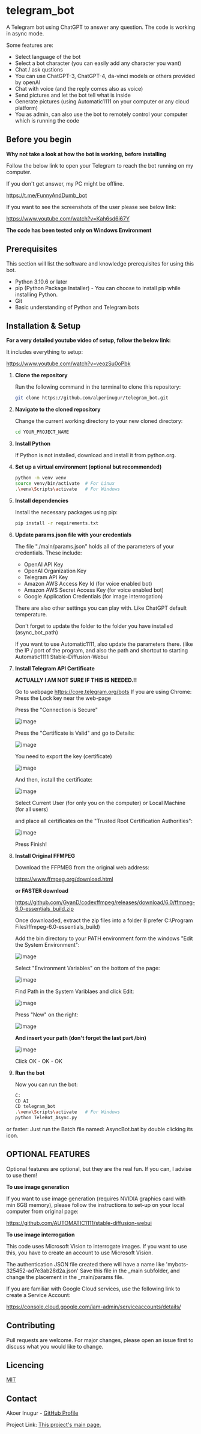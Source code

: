 # telegram_bot

A Telegram bot using ChatGPT to answer any question.
The code is working in async mode.

Some features are:
 * Select language of the bot
 * Select a bot character (you can easily add any character you want)
 * Chat / ask qustions
 * You can use ChatGPT-3, ChatGPT-4, da-vinci models or others provided by openAI
 * Chat with voice (and the reply comes also as voice)
 * Send pictures and let the bot tell what is inside
 * Generate pictures (using Automatic1111 on your computer or any cloud platform)
 * You as admin, can also use the bot to remotely control your computer which is running the code

## Before you begin
**Why not take a look at how the bot is working, before installing**

   Follow the below link to open your Telegram to reach the bot running on my computer.
   
   If you don't get answer, my PC might be offline.
   
   https://t.me/FunnyAndDumb_bot

   If you want to see the screenshots of the user please see below link:
   
   https://www.youtube.com/watch?v=Kah6sd6i67Y
     
     
**The code has been tested only on Windows Environment**

## Prerequisites

This section will list the software and knowledge prerequisites for using this bot.

- Python 3.10.6 or later
- pip (Python Package Installer) - You can choose to install pip while installing Python.
- Git
- Basic understanding of Python and Telegram bots


## Installation & Setup

**For a very detailed youtube video of setup, follow the below link:**
   
   It includes everything to setup:
  
   https://www.youtube.com/watch?v=veozSu0oPbk

1. **Clone the repository**

   Run the following command in the terminal to clone this repository:
   
   ```bash
   git clone https://github.com/alperinugur/telegram_bot.git
   
2. **Navigate to the cloned repository**

    Change the current working directory to your new cloned directory:
   ```bash
   cd YOUR_PROJECT_NAME

3. **Install Python**

   If Python is not installed, download and install it from python.org.

4. **Set up a virtual environment (optional but recommended)**
   ```bash
   python -m venv venv
   source venv/bin/activate  # For Linux
   .\venv\Scripts\activate   # For Windows

5. **Install dependencies**

   Install the necessary packages using pip:
   ```bash
   pip install -r requirements.txt

6. **Update params.json file with your credentials**

   The file "./main/params.json" holds all of the parameters of your credentials.
   These include:
   * OpenAI API Key
   * OpenAI Organization Key
   * Telegram API Key
   * Amazon AWS Access Key Id       (for voice enabled bot)
   * Amazon AWS Secret Access Key   (for voice enabled bot)
   * Google Application Credentials (for image interrogation)
   
   There are also other settings you can play with. Like ChatGPT default temperature.
   
   Don't forget to update the folder to the folder you have installed (async_bot_path)
   
   If you want to use Automatic1111, also update the parameters there. (like the IP / port of the program, and also the path and shortcut to starting Automatic1111 Stable-Diffusion-Webui

7. **Install Telegram API Certificate**
   
   **ACTUALLY I AM NOT SURE IF THIS IS NEEDED.!!**
   
   
   Go to webpage https://core.telegram.org/bots
   If you are using Chrome:
      Press the Lock key near the web-page
      
      Press the "Connection is Secure"
      
      ![image](https://github.com/alperinugur/telegram_bot/assets/30839536/fd620afa-a028-43c1-a443-237c2e18fe85)

      Press the "Certificate is Valid" and go to Details:
      
      ![image](https://github.com/alperinugur/telegram_bot/assets/30839536/d4949aa9-6f6b-4b37-9930-d1f70688d1b2)

      You need to export the key (certificate)
     
      ![image](https://github.com/alperinugur/telegram_bot/assets/30839536/9ddeca25-78dc-4842-88db-e08269bc5315)

      And then, install the certificate:
      
      ![image](https://github.com/alperinugur/telegram_bot/assets/30839536/de91ddb7-8240-4ba2-bdc7-b48079cda601)

      Select Current User (for only you on the computer) or Local Machine (for all users)
      
      and place all certificates on the "Trusted Root Certification Authorities":
      
      ![image](https://github.com/alperinugur/telegram_bot/assets/30839536/669b43b8-742d-45fa-9d9a-c2de38b53907)

      Press Finish!
      
8. **Install Original FFMPEG**

   Download the FFPMEG from the original web address:
   
   https://www.ffmpeg.org/download.html
   
   **or FASTER download**
   
   https://github.com/GyanD/codexffmpeg/releases/download/6.0/ffmpeg-6.0-essentials_build.zip
   
   Once downloaded, extract the zip files into a folder (I prefer C:\Program Files\ffmpeg-6.0-essentials_build)
   
   Add the bin directory to your PATH environment form the windows "Edit the System Environment":
   
   ![image](https://github.com/alperinugur/telegram_bot/assets/30839536/16567544-87b0-4ef4-916f-a16a7d7bec55)

   Select "Environment Variables" on the bottom of the page:
   
   ![image](https://github.com/alperinugur/telegram_bot/assets/30839536/daf1513c-dd0e-4554-8f2b-73f8bc30ad8c)

   Find Path in the System Variblaes and click Edit:
   
   ![image](https://github.com/alperinugur/telegram_bot/assets/30839536/fbd6e44f-b2fb-4b29-9611-b811296f85be)

   Press "New" on the right:
   
   ![image](https://github.com/alperinugur/telegram_bot/assets/30839536/918cbf9c-f8e4-41f5-99b8-b13adecf9c03)

   **And insert your path (don't forget the last part /bin)**
   
   ![image](https://github.com/alperinugur/telegram_bot/assets/30839536/fe8d06f4-d796-4efc-b241-f9ed516ca1b6)
   
   Click OK - OK - OK 
   
   
9. **Run the bot**

   Now you can run the bot:
   ```bash
   C:
   CD AI
   CD telegram_bot
   .\venv\Scripts\activate   # For Windows   
   python TeleBot_Async.py
   
  or faster:
   Just run the Batch file named: AsyncBot.bat by double clicking its icon.


   
## OPTIONAL FEATURES
   
   Optional features are optional, but they are the real fun. If you can, I advise to use them!
   
**To use image generation**

   If you want to use image generation (requires NVIDIA graphics card with min 6GB memory),
   please follow the instructions to set-up on your local computer from original page:
   
   https://github.com/AUTOMATIC1111/stable-diffusion-webui
   

**To use image interrogation**

   This code uses Microsoft Vision to interrogate images. 
   If you want to use this, you have to create an account to use Microsoft Vision.
   
   The authentication JSON file created there will have a name like 'mybots-325452-ad7e3ab28d2a.json'
   Save this file in the _main subfolder, and change the placement in the _main/params file.

   If you are familiar with Google Cloud services, use the following link to create a Service Account:
   
   https://console.cloud.google.com/iam-admin/serviceaccounts/details/
   
  
## Contributing

   Pull requests are welcome. For major changes, please open an issue first to discuss what you would like to change.

## Licencing

   [MIT](https://choosealicense.com/licenses/mit/) 

## Contact

Akoer Inugur - [GitHub Profile](https://github.com/alperinugur)

Project Link: [This project's main page.](https://github.com/alperinugur)


   

